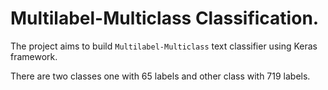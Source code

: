 # Multilabel-Multiclass Classification.

The project aims to build `Multilabel-Multiclass` text classifier using Keras framework.

There are two classes one with 65 labels and other class with 719 labels.
